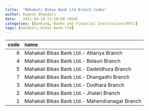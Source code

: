 ```yaml
---
title:  "Mahakali Bikas Bank Ltd Branch Codes"
author: Rupesh Bhandari
date:   2021-04-18 22:10:00 +0545
categories: [Banking, Banks and Financial Institutions(BFI)]
tags: [mahakali-bikas-bank-ltd]
---
```


|   code | name                                           |
|-------:|:-----------------------------------------------|
|      6 | Mahakali Bikas Bank Ltd.- Attariya Branch      |
|      4 | Mahakali Bikas Bank Ltd.- Belauri Branch       |
|      5 | Mahakali Bikas Bank Ltd.- Dadeldhura Branch    |
|      7 | Mahakali Bikas Bank Ltd.- Dhangadhi Branch     |
|      3 | Mahakali Bikas Bank Ltd.- Dodhara Branch       |
|      2 | Mahakali Bikas Bank Ltd.- Jhalari Branch       |
|      1 | Mahakali Bikas Bank Ltd.- Mahendranagar Branch |